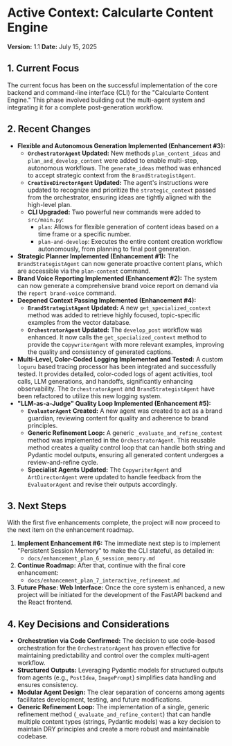 # Active Context: Calcularte Content Engine

**Version:** 1.1
**Date:** July 15, 2025

## 1. Current Focus

The current focus has been on the successful implementation of the core backend and command-line interface (CLI) for the "Calcularte Content Engine." This phase involved building out the multi-agent system and integrating it for a complete post-generation workflow.

## 2. Recent Changes

*   **Flexible and Autonomous Generation Implemented (Enhancement #3):**
    *   **`OrchestratorAgent` Updated:** New methods `plan_content_ideas` and `plan_and_develop_content` were added to enable multi-step, autonomous workflows. The `generate_ideas` method was enhanced to accept strategic context from the `BrandStrategistAgent`.
    *   **`CreativeDirectorAgent` Updated:** The agent's instructions were updated to recognize and prioritize the `strategic_context` passed from the orchestrator, ensuring ideas are tightly aligned with the high-level plan.
    *   **CLI Upgraded:** Two powerful new commands were added to `src/main.py`:
        *   `plan`: Allows for flexible generation of content ideas based on a time frame or a specific number.
        *   `plan-and-develop`: Executes the entire content creation workflow autonomously, from planning to final post generation.
*   **Strategic Planner Implemented (Enhancement #1):** The `BrandStrategistAgent` can now generate proactive content plans, which are accessible via the `plan-content` command.
*   **Brand Voice Reporting Implemented (Enhancement #2):** The system can now generate a comprehensive brand voice report on demand via the `report brand-voice` command.
*   **Deepened Context Passing Implemented (Enhancement #4):**
    *   **`BrandStrategistAgent` Updated:** A new `get_specialized_context` method was added to retrieve highly focused, topic-specific examples from the vector database.
    *   **`OrchestratorAgent` Updated:** The `develop_post` workflow was enhanced. It now calls the `get_specialized_context` method to provide the `CopywriterAgent` with more relevant examples, improving the quality and consistency of generated captions.
*   **Multi-Level, Color-Coded Logging Implemented and Tested:** A custom `loguru` based tracing processor has been integrated and successfully tested. It provides detailed, color-coded logs of agent activities, tool calls, LLM generations, and handoffs, significantly enhancing observability. The `OrchestratorAgent` and `BrandStrategistAgent` have been refactored to utilize this new logging system.
*   **"LLM-as-a-Judge" Quality Loop Implemented (Enhancement #5):**
    *   **`EvaluatorAgent` Created:** A new agent was created to act as a brand guardian, reviewing content for quality and adherence to brand principles.
    *   **Generic Refinement Loop:** A generic `_evaluate_and_refine_content` method was implemented in the `OrchestratorAgent`. This reusable method creates a quality control loop that can handle both string and Pydantic model outputs, ensuring all generated content undergoes a review-and-refine cycle.
    *   **Specialist Agents Updated:** The `CopywriterAgent` and `ArtDirectorAgent` were updated to handle feedback from the `EvaluatorAgent` and revise their outputs accordingly.

## 3. Next Steps

With the first five enhancements complete, the project will now proceed to the next item on the enhancement roadmap.

1.  **Implement Enhancement #6:** The immediate next step is to implement "Persistent Session Memory" to make the CLI stateful, as detailed in:
    *   `docs/enhancement_plan_6_session_memory.md`
2.  **Continue Roadmap:** After that, continue with the final core enhancement:
    *   `docs/enhancement_plan_7_interactive_refinement.md`
3.  **Future Phase: Web Interface:** Once the core system is enhanced, a new project will be initiated for the development of the FastAPI backend and the React frontend.

## 4. Key Decisions and Considerations

*   **Orchestration via Code Confirmed:** The decision to use code-based orchestration for the `OrchestratorAgent` has proven effective for maintaining predictability and control over the complex multi-agent workflow.
*   **Structured Outputs:** Leveraging Pydantic models for structured outputs from agents (e.g., `PostIdea`, `ImagePrompt`) simplifies data handling and ensures consistency.
*   **Modular Agent Design:** The clear separation of concerns among agents facilitates development, testing, and future modifications.
*   **Generic Refinement Loop:** The implementation of a single, generic refinement method (`_evaluate_and_refine_content`) that can handle multiple content types (strings, Pydantic models) was a key decision to maintain DRY principles and create a more robust and maintainable codebase.
